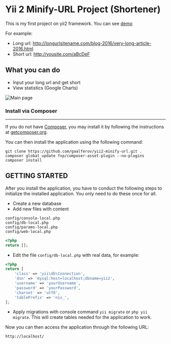 Yii 2 Minify-URL Project (Shortener)
============================

This is my first project on yii2 framework.
You can see [demo](http://burl.pro/)

For example:
* Long url: http://longurlsitename.com/blog-2016/very-long-article-2016.html
* Short url: http://yousite.com/aBcDeF

What you can do
----
* Input your long url and get short
* View statistics (Google Charts)

![Main page](https://camo.githubusercontent.com/e4a645ad484fdc78ee2bb753ead0d98ea2c0b6dc/687474703a2f2f732e6761616c6665726f762e636f6d2f7765622f696d6167652f6d61696e2e6a7067)

### Install via Composer
----
If you do not have [Composer](http://getcomposer.org/), you may install it by following the instructions at [getcomposer.org](http://getcomposer.org/doc/00-intro.md#installation-nix).

You can then install the application using the following command:

~~~
git clone https://github.com/gaalferov/yii2-minify-url.git .
composer global update fxp/composer-asset-plugin --no-plugins
composer install
~~~

GETTING STARTED
---------------

After you install the application, you have to conduct the following steps to initialize the installed application. You only need to do these once for all.

* Create a new database
* Add new files with content
```
config/console-local.php
config/db-local.php
config/params-local.php
config/web-local.php
```
```php
<?php
return [];
```
* Edit the file `config/db-local.php` with real data, for example:
```php
<?php
return [
    'class' => 'yii\db\Connection',
    'dsn' => 'mysql:host=localhost;dbname=yii2',
    'username' => 'yourUsername',
    'password' => 'yourPassword',
    'charset' => 'utf8',
    'tablePrefix' => 'nix_',
];
```
* Apply migrations with console command `yii migrate` or `php yii migrate`. This will create tables needed for the application to work.


Now you can then access the application through the following URL:
~~~
http://localhost/
~~~